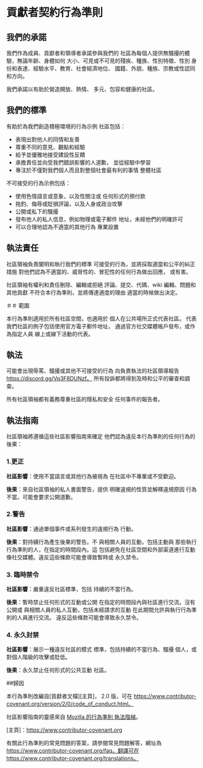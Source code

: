 # 貢獻者契約行為準則

## 我們的承諾

我們作為成員、貢獻者和領導者承諾參與我們的
社區為每個人提供無騷擾的體驗，無論年齡、身體如何
大小、可見或不可見的殘疾、種族、性別特徵、性別
身份和表達、經驗水平、教育、社會經濟地位、
國籍、外貌、種族、宗教或性認同
和方向。

我們承諾以有助於營造開放、熱情、
多元、包容和健康的社區。

## 我們的標準

有助於為我們創造積極環境的行為示例
社區包括：

- 表現出對他人的同情和友善
- 尊重不同的意見、觀點和經驗
- 給予並優雅地接受建設性反饋
- 承擔責任並向受我們錯誤影響的人道歉，
  並從經驗中學習
- 專注於不僅對我們個人而且對整個社會最有利的事情
  整體社區

不可接受的行為示例包括：

- 使用色情語言或意象，以及性關注或
  任何形式的預付款
- 拖釣、侮辱或貶損評論，以及人身或政治攻擊
- 公開或私下的騷擾
- 發布他人的私人信息，例如物理或電子郵件
  地址，未經他們的明確許可
- 可以合理地認為不適當的其他行為
  專業設置

## 執法責任

社區領袖負責闡明和執行我們的標準
可接受的行為，並將採取適當和公平的糾正措施
對他們認為不適當的、威脅性的、冒犯性的任何行為做出回應，
或有害。

社區領袖有權利和責任刪除、編輯或拒絕
評論、提交、代碼、wiki 編輯、問題和其他貢獻
不符合本行為準則，並將傳達適度的理由
適當的時候做出決定。

＃＃ 範圍

本行為準則適用於所有社區空間，也適用於
個人在公共場所正式代表社區。
代表我們社區的例子包括使用官方電子郵件地址，
通過官方社交媒體帳戶發布，或作為指定人員
線上或線下活動的代表。

## 執法

可能會出現辱罵、騷擾或其他不可接受的行為
向負責執法的社區領導報告
https://discord.gg/Vq3F8DUNzf。
所有投訴都將得到及時和公平的審查和調查。

所有社區領袖都有義務尊重社區的隱私和安全
任何事件的報告者。

## 執法指南

社區領袖將遵循這些社區影響指南來確定
他們認為違反本行為準則的任何行為的後果：

### 1.更正

**社區影響**：使用不當語言或其他行為被視為
在社區中不專業或不受歡迎。

**後果**：來自社區領袖的私人書面警告，提供
明確違規的性質並解釋違規原因
行為不當。可能會要求公開道歉。

### 2.警告

**社區影響**：通過單個事件或系列發生的違規行為
行動。

**後果**：對持續行為產生後果的警告。不
與相關人員的互動，包括主動與
那些執行行為準則的人，在指定的時間段內。這
包括避免在社區空間和外部渠道進行互動
像社交媒體。違反這些條款可能會導致暫時或
永久禁令。

### 3. 臨時禁令

**社區影響**：嚴重違反社區標準，包括
持續的不當行為。

**後果**：暫時禁止任何形式的互動或公開
在指定的時間段內與社區進行交流。沒有公開或
與相關人員的私人互動，包括未經請求的互動
在此期間允許與執行行為準則的人員進行交流。
違反這些條款可能會導致永久禁令。

### 4. 永久封禁

**社區影響**：展示一種違反社區的模式
標準，包括持續的不當行為、騷擾
個人，或對個人階級的攻擊或貶低。

**後果**：永久禁止任何形式的公共互動
社區。

##歸因

本行為準則改編自[貢獻者文檔][主頁]，
2.0 版，可在
https://www.contributor-covenant.org/version/2/0/code_of_conduct.html。

社區影響指南的靈感來自 [Mozilla 的行為準則
執法階梯](https://github.com/mozilla/diversity)。

[主頁]：https://www.contributor-covenant.org

有關此行為準則的常見問題的答案，請參閱常見問題解答，網址為
https://www.contributor-covenant.org/faq。翻譯可在
https://www.contributor-covenant.org/translations。
